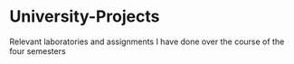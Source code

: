 # University-Projects
Relevant laboratories and assignments I have done over the course of the four semesters
